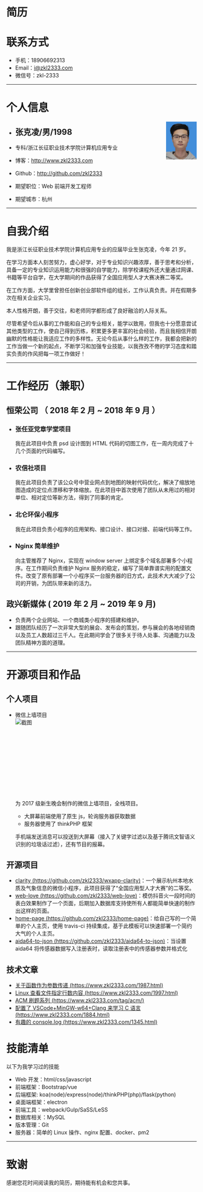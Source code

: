# 简历

# 联系方式

-   手机：18906692313
-   Email：i@zkl2333.com
-   微信号：zkl-2333

---

# 个人信息

<img src="https://raw.githubusercontent.com/zkl2333/resume/master/photo.jpg" height="100" alt="截图" style="display: block;float:right"/>

-   ## 张克凌/男/1998
-   专科/浙江长征职业技术学院计算机应用专业
-   博客：http://www.zkl2333.com
-   Github：http://github.com/zkl2333

-   期望职位：Web 前端开发工程师
-   期望城市：杭州

---

# 自我介绍

我是浙江长征职业技术学院计算机应用专业的应届毕业生张克凌，今年 21 岁。

在学习方面本人刻苦努力，虚心好学，对于专业知识兴趣浓厚，善于思考和分析，具备一定的专业知识运用能力和很强的自学能力，除学校课程外还大量通过网课、书籍等平台自学，在大学期间的作品获得了全国应用型人才大赛决赛二等奖。

在工作方面，大学里曾担任创新创业部软件组的组长，工作认真负责。并在假期多次在相关企业实习。

本人性格开朗，善于交往，和老师同学都形成了良好融洽的人际关系。

尽管希望今后从事的工作能和自己的专业相关，能学以致用，但我也十分愿意尝试其他类型的工作，使自己得到历练，积累更多更丰富的社会经验，而且我相信开朗幽默的性格能让我适应工作的多样性。无论今后从事什么样的工作，我都会把新的工作当做一个新的起点，不断学习和加强专业技能，以我孜孜不倦的学习态度和踏实负责的作风把每一项工作做好！

---

# 工作经历（兼职）

## 恒荣公司 （ 2018 年 2 月 ~ 2018 年 9 月 ）

-   ### 张任亚党章学堂项目

    我在此项目中负责 psd 设计图到 HTML 代码的切图工作，在一周内完成了十几个页面的代码编写。

-   ### 农信社项目

    我在此项目负责了该公众号中营业网点到地图的映射代码优化，解决了缩放地图造成的定位点漂移和字体缩放。在此项目中首次使用了团队从未用过的相对单位、相对定位等新方法，得到了同事的肯定。

-   ### 北仑环保小程序

    我在此项目负责小程序的应用架构、接口设计、接口对接、前端代码等工作。

-   ### Nginx 简单维护

    向主管推荐了 Nginx，实现在 window server 上绑定多个域名部署多个小程序。在工作期间负责维护 Nginx 服务的稳定，编写了简单靠谱实用的配置文件。改变了原有部署一个小程序买一台服务器的旧方式，此技术大大减少了公司的开销，为团队带来新的活力。

## 政兴新媒体 ( 2019 年 2 月 ~ 2019 年 9 月)

-   负责两个企业网站、一个商城类小程序的搭建和维护。
-   跟随团队经历了一次非常大型的展会、发布会的策划，参与展会的各地经销商以及员工人数超过三千人。在此期间学会了很多关于待人处事、沟通能力以及团队精神方面的道理。

---

# 开源项目和作品

## 个人项目

-   微信上墙项目
    <img src="https://s2.ax1x.com/2019/10/18/Ke8ilR.md.jpg" height="200" alt="截图" style="display: block"/>

    为 2017 级新生晚会制作的微信上墙项目，全栈项目。

    -   大屏幕前端使用了原生 js，轮询服务器获取数据
    -   服务器使用了 thinkPHP 框架

    手机端发送消息可以投送到大屏幕（接入了关键字过滤以及基于腾讯文智语义识别的垃圾话过滤），还有节目的报幕。

## 开源项目

-   [clarity (https://github.com/zkl2333/wxapp-clarity)](https://github.com/zkl2333/wxapp-clarity)：一个展示杭州本地水质及气象信息的微信小程序，此项目获得了“全国应用型人才大赛”的二等奖。
-   [web-love (https://github.com/zkl2333/web-love)](https://github.com/zkl2333/web-love)：模仿抖音火一段时间的表白效果制作了一个页面，后期加入数据库支持使所有人都能简单快速的制作出这样的页面。
-   [home-page (https://github.com/zkl2333/home-page)](https://github.com/zkl2333/home-page)：给自己写的一个简单的个人主页，使用 travis-ci 持续集成，基于此模板可以快速部署一个简约大气的个人主页。
-   [aida64-to-json (https://github.com/zkl2333/aida64-to-json)](https://github.com/zkl2333/aida64-to-json)：当设置 aida64 将传感器数据写入注册表时，读取注册表中的传感器参数并格式化

## 技术文章

-   [关于函数作为参数传递 (https://www.zkl2333.com/1987.html)](https://www.zkl2333.com/1987.html)
-   [Linux 查看文件指定行数内容 (https://www.zkl2333.com/1997.html)](https://www.zkl2333.com/1997.html)
-   [ACM 刷题系列 (https://www.zkl2333.com/tag/acm/)](https://www.zkl2333.com/tag/acm/)
-   [配置了 VSCode+MinGW-w64+Clang 来学习 C 语言 (https://www.zkl2333.com/1884.html)](https://www.zkl2333.com/1884.html)
-   [有趣的 console.log (https://www.zkl2333.com/1345.html)](https://www.zkl2333.com/1345.html)

# 技能清单

以下为我学习过的技能

-   Web 开发：html/css/javascript
-   前端框架：Bootstrap/vue
-   后端框架: koa(node)/express(node)/thinkPHP(php)/flask(python)
-   桌面端框架：electron
-   前端工具：webpack/Gulp/SaSS/LeSS
-   数据库相关：MySQL
-   版本管理：Git
-   服务器：简单的 Linux 操作、nginx 配置、docker、pm2

---

# 致谢

感谢您花时间阅读我的简历，期待能有机会和您共事。
